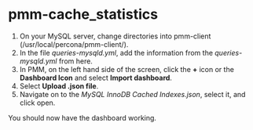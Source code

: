 # pmm-cache_statistics
1) On your MySQL server, change directories into pmm-client (/usr/local/percona/pmm-client/).
2) In the file *queries-mysqld.yml*, add the information from the *queries-mysqld.yml* from here.
3) In PMM, on the left hand side of the screen, click the **+** icon or the **Dashboard Icon** and select **Import dashboard**. 
4) Select **Upload .json file**.
5) Navigate on to the *MySQL InnoDB Cached Indexes.json*, select it, and click open.

You should now have the dashboard working.
